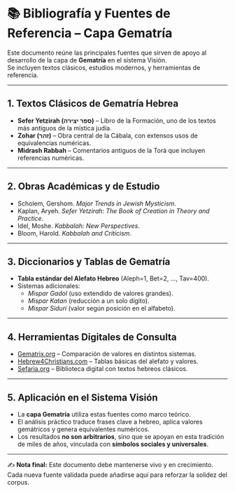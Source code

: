 # 📚 Bibliografía y Fuentes de Referencia – Capa Gematría

Este documento reúne las principales fuentes que sirven de apoyo al desarrollo de la capa de **Gematría** en el sistema Visión.  
Se incluyen textos clásicos, estudios modernos, y herramientas de referencia.

---

## 1. Textos Clásicos de Gematría Hebrea
- **Sefer Yetzirah (ספר יצירה)** – Libro de la Formación, uno de los textos más antiguos de la mística judía.  
- **Zohar (זהר)** – Obra central de la Cábala, con extensos usos de equivalencias numéricas.  
- **Midrash Rabbah** – Comentarios antiguos de la Torá que incluyen referencias numéricas.  

---

## 2. Obras Académicas y de Estudio
- Scholem, Gershom. *Major Trends in Jewish Mysticism*.  
- Kaplan, Aryeh. *Sefer Yetzirah: The Book of Creation in Theory and Practice*.  
- Idel, Moshe. *Kabbalah: New Perspectives*.  
- Bloom, Harold. *Kabbalah and Criticism*.  

---

## 3. Diccionarios y Tablas de Gematría
- **Tabla estándar del Alefato Hebreo** (Aleph=1, Bet=2, …, Tav=400).  
- Sistemas adicionales:  
  - *Mispar Gadol* (uso extendido de valores grandes).  
  - *Mispar Katan* (reducción a un solo dígito).  
  - *Mispar Siduri* (valor según posición en el alfabeto).  

---

## 4. Herramientas Digitales de Consulta
- [Gematrix.org](https://www.gematrix.org/) – Comparación de valores en distintos sistemas.  
- [Hebrew4Christians.com](https://www.hebrew4christians.com/) – Tablas básicas del alefato y valores.  
- [Sefaria.org](https://www.sefaria.org/) – Biblioteca digital con textos hebreos clásicos.  

---

## 5. Aplicación en el Sistema Visión
- La **capa Gematría** utiliza estas fuentes como marco teórico.  
- El análisis práctico traduce frases clave a hebreo, aplica valores gemátricos y genera equivalentes numéricos.  
- Los resultados **no son arbitrarios**, sino que se apoyan en esta tradición de miles de años, vinculada con **símbolos sociales y universales**.

---

✍️ **Nota final:** Este documento debe mantenerse vivo y en crecimiento.  
Cada nueva fuente validada puede añadirse aquí para reforzar la solidez del corpus.